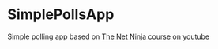 # SimplePollsApp
Simple polling app based on [The Net Ninja course on youtube](https://www.youtube.com/watch?v=zojEMeQGGHs&list=PL4cUxeGkcC9hlbrVO_2QFVqVPhlZmz7tO&ab_channel=TheNetNinja)
